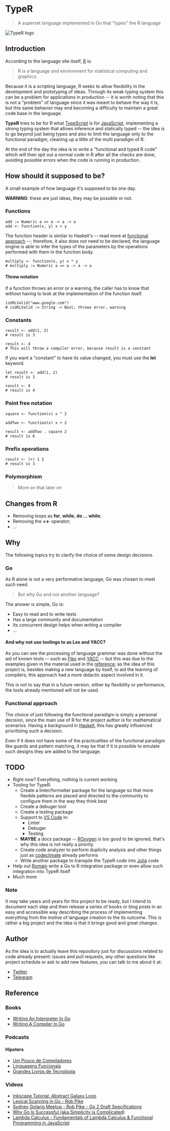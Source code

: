 # TypeR

> A superset language implemented in Go that "types" the R language

![TypeR logo](./logo/typer.png)

## Introduction

According to the language site itself, [R](https://www.r-project.org/) is:

> R is a language and environment for statistical computing and graphics.

Because it is a scripting language, R seeks to allow flexibility in the development and prototyping of ideas. Through its weak typing system this can be a problem for applications in production -- it is worth noting that this is not a "problem" of language since it was meant to behave the way it is, but this same behavior may end becoming a difficulty to maintain a great code base in the language.

**TypeR** tries to be for R what [TypeScript](https://www.typescriptlang.org/) is for [JavaScript](https://www.javascript.com/), implementing a strong typing system that allows inference and statically typed -- the idea is to go beyond just being types and also to limit the language only to the functional paradigm, cleaning up a little of the multi paradigm of R.

At the end of the day the idea is to write a "functional and typed R code" which will then spit out a normal code in R after all the checks are done, avoiding possible errors when the code is running in production.

## How should it supposed to be?

A small example of how language it's supposed to be one day.

**WARNING**: these are just ideas, they may be possible or not.

### Functions

```
add := Numeric a => a -> a -> a
add <- function(x, y) x + y
```

The function header is similar to Haskell's -- read more at [functional approach](#Functional-approach) --; therefore, it also does not need to be declared, the language engine is able to infer the types of the parameters by the operations performed with them in the function body.

```
multiply <- function(x, y) x * y
# multiply := Numeric a => a -> a -> a
```

#### Throw notation

If a function throws an error or a warning, the caller has to know that without having to look at the implementation of the function itself.

```
isURLValid("www.google.com")
# isURLValid := String -> Bool; throws error, warning
```

### Constants

```
result <- add(1, 2)
# result is 3

result <- 4
# This will throw a compiler error, because result is a constant
```

If you want a "constant" to have its value changed, you must use the **let** keyword.

```
let result <- add(1, 2)
# result is 3

result <- 4
# result is 4
```

### Point free notation

```
square <- function(x) x ^ 2

addTwo <- function(x) x + 2

result <- addTwo . square 2
# result is 6
```

### Prefix operations

```
result <- (+) 1 2
# result is 3
```

### Polymorphism

> More on that later on

## Changes from R

- Removing loops as **for**, **while**, **do ... while**;
- Removing the **<<-** operator;
- ...

## Why

The following topics try to clarify the choice of some design decisions.

### Go

As R alone is not a very performative language, Go was chosen to meet such need.

> But why Go and not another language?

The answer is simple, Go is:

- Easy to read and to write tests
- Has a large community and documentation
- Its concurrent design helps when writing a compiler
- ...

#### And why not use toolings to as Lex and YACC?

As you can see the processing of language grammar was done without the aid of known tools -- such as [Flex](https://en.wikipedia.org/wiki/Flex_lexical_analyser) and [YACC](https://en.wikipedia.org/wiki/Yacc) -- but this was due to the examples given in the material used in the [reference](#Reference); as the idea of this project is, besides making a new language by itself, to aid the learning of compilers; this approach had a more didactic aspect involved in it.

This is not to say that in a future version, either by flexibility or performance, the tools already mentioned will not be used.

### Functional approach

The choice of just following the functional paradigm is simply a personal decision, since the main use of R for the project author is for mathematical scenarios. Having a background in [Haskell](https://www.haskell.org/), this has greatly influenced prioritizing such a decision.

Even if it does not have some of the practicalities of the functional paradigm like guards and pattern matching, it may be that if it is possible to emulate such designs they are added to the language.

## TODO

- Right now? Everything, nothing is current working
- Tooling for TypeR:
  - Create a linter/formatter package for the language so that more flexible patterns are placed and directed to the community to configure them in the way they think best
  - Create a debuger tool
  - Create a testing package
  - Support to [VS Code](https://code.visualstudio.com/) in:
    - Linter
    - Debuger
    - Testing
  - **MAYBE** a docs package -- [ROxygen](https://klutometis.github.io/roxygen/) is too good to be ignored, that's why this idea is not really a priority
  - Create code analyzer to perform duplicity analysis and other things just as [codeclimate](https://codeclimate.com/) already performs
  - Write another package to transpile the TypeR code into [Julia](https://julialang.org/) code
- Help out [Romain](https://community.rstudio.com/t/running-go-code-from-r/2340/3) write a Go to R integration package or even allow such integration into TypeR itself
- Much more

### Note

It may take years and years for this project to be ready, but I intend to document each step and then release a series of books or blog posts in an easy and accessible way describing the process of implementing everything from the motive of language creation to the its outcome. This is rather a big project and the idea is that it brings good and great changes.

## Author

As the idea is to actually leave this repository just for discussions related to code already present: issues and pull requests, any other questions like project schedule or ask to add new features, you can talk to me about it at:

- [Twitter](https://twitter.com/the_fznd)
- [Telegram](https://t.me/farmy)

## Reference

### Books

- [Writing An Interpreter In Go](https://interpreterbook.com/)
- [Writing A Compiler In Go](https://compilerbook.com/)

### Podcasts

#### Hipsters

- [Um Pouco de Compiladores](https://hipsters.tech/um-pouco-de-compiladores-hipsters-ponto-tech-105/)
- [Linguagens Funcionais](https://hipsters.tech/linguagens-funcionais-hipsters-91/)
- [Grandes Livros de Tecnologia](https://hipsters.tech/grandes-livros-de-tecnologia-hipsters-113/)

### Videos

- [Inkscape Tutorial: Abstract Galaxy Logo](https://youtu.be/AgbsozDUyTs)
- [Lexical Scanning in Go - Rob Pike](https://youtu.be/HxaD_trXwRE)
- [Sydney Golang Meetup - Rob Pike - Go 2 Draft Specifications](https://youtu.be/RIvL2ONhFBI)
- [Why Go Is Successful (aka Simplicity is Complicated)](https://youtu.be/k9Zbuuo51go)
- [Lambda Calculus - Fundamentals of Lambda Calculus & Functional Programming in JavaScript](https://youtu.be/3VQ382QG-y4)
